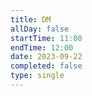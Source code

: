 ```yaml
---
title: DM
allDay: false
startTime: 11:00
endTime: 12:00
date: 2023-09-22
completed: false
type: single
---
```

